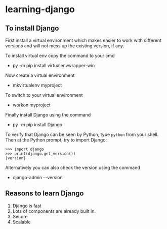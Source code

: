 # learning-django

## To install Django

First install a virtual environment which makes easier to work with different versions and will not mess up the existing version, if any.

To install virtual env copy the command to your cmd
- py -m pip install virtualenvwrapper-win

Now create a virtual environment
- mkvirtualenv myproject

To switch to your virtual environment
- workon myproject

Finally install Django using the command
- py -m pip install Django

To verify that Django can be seen by Python, type ``python`` from your shell.
  Then at the Python prompt, try to import Django:

    >>> import django
    >>> print(django.get_version())
    |version|

Alternatively you can also check the version using the command
- django-admin --version

## Reasons to learn Django

1. Django is fast
2. Lots of components are already built in. 
3. Secure
4. Scalable



